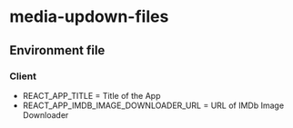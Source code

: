 # media-updown-files

## Environment file

### Client

-   REACT_APP_TITLE = Title of the App
-   REACT_APP_IMDB_IMAGE_DOWNLOADER_URL = URL of IMDb Image Downloader
